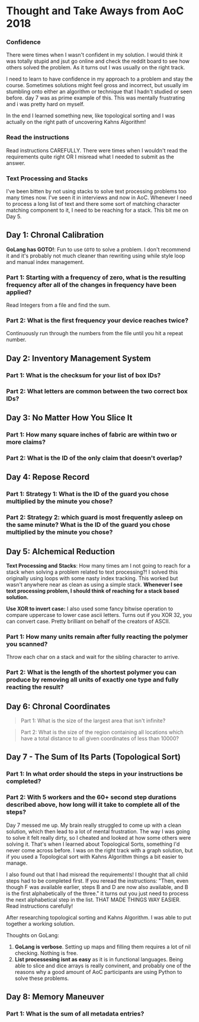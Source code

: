 # Thought and Take Aways from AoC 2018

### Confidence

There were times when I wasn't confident in my solution. I would think it was totally stupid and jsut go online and check the reddit board to see how others solved the problem. As it turns out I was usually on the right track. 

I need to learn to have confidence in my approach to a problem and stay the course. Sometimes solutions might feel gross and incorrect, but usually im stumbling onto either an algorithm or technique that I hadn't studied or seen before. day 7 was as prime example of this. This was mentally frustrating and i was pretty hard on myself. 

In the end I learned something new, like topological sorting and I was actually on the right path of uncovering Kahns Algorithm!

### Read the instructions

Read instructions CAREFULLY. There were times when I wouldn't read the requirements quite right OR I misread what I needed to submit as the answer.

### Text Processing and Stacks

I've been bitten by not using stacks to solve text processing problems too many times now. I've seen it in interviews and now in AoC. Whenever I need to process a long list of text and there some sort of matching character matching component to it, I need to be reaching for a stack. This bit me on Day 5.

## Day 1: Chronal Calibration

**GoLang has GOTO!**: Fun to use ``GOTO`` to solve a problem. I don't recommend it and it's probably not much cleaner than rewriting using while style loop and manual index management.

### Part 1: Starting with a frequency of zero, what is the resulting frequency after all of the changes in frequency have been applied?

Read Integers from a file and find the sum.

### Part 2: What is the first frequency your device reaches twice?

Continuously run through the numbers from the file until you hit a repeat number.

## Day 2: Inventory Management System

### Part 1: What is the checksum for your list of box IDs?

### Part 2: What letters are common between the two correct box IDs?

## Day 3: No Matter How You Slice It

### Part 1: How many square inches of fabric are within two or more claims?

### Part 2: What is the ID of the only claim that doesn't overlap?

## Day 4: Repose Record

### Part 1: Strategy 1: What is the ID of the guard you chose multiplied by the minute you chose?

### Part 2: Strategy 2: which guard is most frequently asleep on the same minute? What is the ID of the guard you chose multiplied by the minute you chose?

## Day 5: Alchemical Reduction

**Text Processing and Stacks**: How many times am I not going to reach for a stack when solving a problem related to text processing?! I solved this originally using loops with some nasty index tracking. This worked but wasn't anywhere near as clean as using a simple stack. **Whenever I see text processing problem, I should think of reaching for a stack based solution.**

**Use XOR to invert case:** I also used some fancy bitwise operation to compare uppercase to lower case ascii letters. Turns out if you XOR 32, you can convert case. Pretty brilliant on behalf of the creators of ASCII.

### Part 1: How many units remain after fully reacting the polymer you scanned?

Throw each char on a stack and wait for the sibling character to arrive.

### Part 2: What is the length of the shortest polymer you can produce by removing all units of exactly one type and fully reacting the result?



## Day 6: Chronal Coordinates

>  Part 1: What is the size of the largest area that isn't infinite?

>  Part 2: What is the size of the region containing all locations which have a total distance to all given coordinates of less than 10000?


## Day 7 - The Sum of Its Parts (Topological Sort)

### Part 1: In what order should the steps in your instructions be completed?

### Part 2: With 5 workers and the 60+ second step durations described above, how long will it take to complete all of the steps?

Day 7 messed me up. My brain really struggled to come up with a clean solution, which then lead to a lot of mental frustration. The way I was going to solve it felt really dirty, so I cheated and looked at how some others were solving it. That's when I learned about Topological Sorts, something I'd never come across before. I was on the right track with a graph solution, but if you used a Topological sort with Kahns Algorithm things a bit easier to manage.

I also found out that I had misread the requirements! I thought that all child steps had to be completed first. If you reread the instructions: "Then, even though F was available earlier, steps B and D are now also available, and B is the first alphabetically of the three." it turns out you just need to process the next alphabetical step in the list. THAT MADE THINGS WAY EASIER. Read instructions carefully!

After researching topological sorting and Kahns Algorithm. I was able to put together a working solution.

Thoughts on GoLang:

1. **GoLang is verbose**. Setting up maps and filling them requires a lot of nil checking. Nothing is free.
2. **List processesing isnt as easy** as it is in functional languages. Being able to slice and dice arrays is really convinent, and probably one of the reasons why a good amount of AoC participants are using Python to solve these problems.

## Day 8: Memory Maneuver

### Part 1: What is the sum of all metadata entries?

